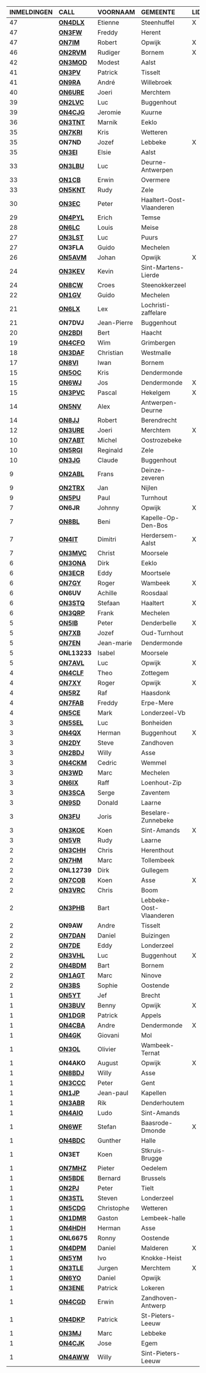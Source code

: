 |INMELDINGEN|CALL|VOORNAAM|GEMEENTE|LID|
|:---|:---|:---|:---|:---|
|47|**<a href="https://www.qrz.com/db/on4dlx">ON4DLX</a>** | Etienne | Steenhuffel | X |
|47|**<a href="https://www.qrz.com/db/on3fw">ON3FW</a>** | Freddy | Herent |  |
|47|**<a href="https://www.qrz.com/db/on7im">ON7IM</a>** | Robert | Opwijk | X |
|46|**<a href="https://www.qrz.com/db/on2rvm">ON2RVM</a>** | Rudiger | Bornem | X |
|42|**<a href="https://www.qrz.com/db/on3mod">ON3MOD</a>** | Modest | Aalst |  |
|41|**<a href="https://www.qrz.com/db/on3pv">ON3PV</a>** | Patrick | Tisselt |  |
|41|**<a href="https://www.qrz.com/db/on9ra">ON9RA</a>** | André | Willebroek |  |
|40|**<a href="https://www.qrz.com/db/on6ure">ON6URE</a>** | Joeri | Merchtem |  |
|39|**<a href="https://www.qrz.com/db/on2lvc">ON2LVC</a>** | Luc | Buggenhout |  |
|39|**<a href="https://www.qrz.com/db/on4cjg">ON4CJG</a>** | Jeromie | Kuurne |  |
|36|**<a href="https://www.qrz.com/db/on3tnt">ON3TNT</a>** | Marnik | Eeklo |  |
|35|**<a href="https://www.qrz.com/db/on7kri">ON7KRI</a>** | Kris | Wetteren |  |
| 35 |**ON7ND**|Jozef|Lebbeke|X|
|35|**<a href="https://www.qrz.com/db/on3ei">ON3EI</a>** | Elsie | Aalst |  |
|33|**<a href="https://www.qrz.com/db/on3lbu">ON3LBU</a>** | Luc | Deurne-Antwerpen |  |
|33|**<a href="https://www.qrz.com/db/on1cb">ON1CB</a>** | Erwin | Overmere |  |
|33|**<a href="https://www.qrz.com/db/on5knt">ON5KNT</a>** | Rudy | Zele |  |
|30|**<a href="https://www.qrz.com/db/on3ec">ON3EC</a>** | Peter | Haaltert-Oost-Vlaanderen |  |
|29|**<a href="https://www.qrz.com/db/on4pyl">ON4PYL</a>** | Erich | Temse |  |
|28|**<a href="https://www.qrz.com/db/on6lc">ON6LC</a>** | Louis | Meise |  |
|27|**<a href="https://www.qrz.com/db/on3lst">ON3LST</a>** | Luc | Puurs |  |
| 27 |**ON3FLA**|Guido|Mechelen||
|26|**<a href="https://www.qrz.com/db/on5avm">ON5AVM</a>** | Johan | Opwijk | X |
|24|**<a href="https://www.qrz.com/db/on3kev">ON3KEV</a>** | Kevin | Sint-Martens-Lierde |  |
|24|**<a href="https://www.qrz.com/db/on8cw">ON8CW</a>** | Croes | Steenokkerzeel |  |
|22|**<a href="https://www.qrz.com/db/on1gv">ON1GV</a>** | Guido | Mechelen |  |
|21|**<a href="https://www.qrz.com/db/on6lx">ON6LX</a>** | Lex | Lochristi-zaffelare |  |
| 21 |**ON7DVJ**|Jean-Pierre|Buggenhout||
|20|**<a href="https://www.qrz.com/db/on2bdi">ON2BDI</a>** | Bert | Haacht |  |
|19|**<a href="https://www.qrz.com/db/on4cfo">ON4CFO</a>** | Wim | Grimbergen |  |
|18|**<a href="https://www.qrz.com/db/on3daf">ON3DAF</a>** | Christian | Westmalle |  |
|17|**<a href="https://www.qrz.com/db/on8vi">ON8VI</a>** | Iwan | Bornem |  |
|15|**<a href="https://www.qrz.com/db/on5oc">ON5OC</a>** | Kris | Dendermonde |  |
|15|**<a href="https://www.qrz.com/db/on6wj">ON6WJ</a>** | Jos | Dendermonde | X |
|15|**<a href="https://www.qrz.com/db/on3pvc">ON3PVC</a>** | Pascal | Hekelgem | X |
|14|**<a href="https://www.qrz.com/db/on5nv">ON5NV</a>** | Alex | Antwerpen-Deurne |  |
|14|**<a href="https://www.qrz.com/db/on8jj">ON8JJ</a>** | Robert | Berendrecht |  |
|12|**<a href="https://www.qrz.com/db/on3ure">ON3URE</a>** | Joeri | Merchtem | X |
|10|**<a href="https://www.qrz.com/db/on7abt">ON7ABT</a>** | Michel | Oostrozebeke |  |
|10|**<a href="https://www.qrz.com/db/on5rgi">ON5RGI</a>** | Reginald | Zele |  |
|10|**<a href="https://www.qrz.com/db/on3jg">ON3JG</a>** | Claude | Buggenhout |  |
|9|**<a href="https://www.qrz.com/db/on2abl">ON2ABL</a>** | Frans | Deinze-zeveren |  |
|9|**<a href="https://www.qrz.com/db/on2trx">ON2TRX</a>** | Jan | Nijlen |  |
|9|**<a href="https://www.qrz.com/db/on5pu">ON5PU</a>** | Paul | Turnhout |  |
| 7 |**ON6JR**|Johnny|Opwijk|X|
|7|**<a href="https://www.qrz.com/db/on8bl">ON8BL</a>** | Beni | Kapelle-Op-Den-Bos |  |
|7|**<a href="https://www.qrz.com/db/on4it">ON4IT</a>** | Dimitri | Herdersem-Aalst | X |
|7|**<a href="https://www.qrz.com/db/on3mvc">ON3MVC</a>** | Christ | Moorsele |  |
|6|**<a href="https://www.qrz.com/db/on3ona">ON3ONA</a>** | Dirk | Eeklo |  |
|6|**<a href="https://www.qrz.com/db/on3ecr">ON3ECR</a>** | Eddy | Moortsele |  |
|6|**<a href="https://www.qrz.com/db/on7gy">ON7GY</a>** | Roger | Wambeek | X |
| 6 |**ON6UV**|Achille|Roosdaal||
|6|**<a href="https://www.qrz.com/db/on3stq">ON3STQ</a>** | Stefaan | Haaltert | X |
|6|**<a href="https://www.qrz.com/db/on3qrp">ON3QRP</a>** | Frank | Mechelen |  |
|5|**<a href="https://www.qrz.com/db/on5ib">ON5IB</a>** | Peter | Denderbelle | X |
|5|**<a href="https://www.qrz.com/db/on7xb">ON7XB</a>** | Jozef | Oud-Turnhout |  |
|5|**<a href="https://www.qrz.com/db/on7en">ON7EN</a>** | Jean-marie | Dendermonde |  |
| 5 |**ONL13233**|Isabel|Moorsele||
|5|**<a href="https://www.qrz.com/db/on7avl">ON7AVL</a>** | Luc | Opwijk | X |
|4|**<a href="https://www.qrz.com/db/on4clf">ON4CLF</a>** | Theo | Zottegem |  |
|4|**<a href="https://www.qrz.com/db/on7xy">ON7XY</a>** | Roger | Opwijk | X |
|4|**<a href="https://www.qrz.com/db/on5rz">ON5RZ</a>** | Raf | Haasdonk |  |
|4|**<a href="https://www.qrz.com/db/on7fab">ON7FAB</a>** | Freddy | Erpe-Mere |  |
|4|**<a href="https://www.qrz.com/db/on5ce">ON5CE</a>** | Mark | Londerzeel-Vb |  |
|3|**<a href="https://www.qrz.com/db/on5sel">ON5SEL</a>** | Luc | Bonheiden |  |
|3|**<a href="https://www.qrz.com/db/on4qx">ON4QX</a>** | Herman | Buggenhout | X |
|3|**<a href="https://www.qrz.com/db/on2dy">ON2DY</a>** | Steve | Zandhoven |  |
|3|**<a href="https://www.qrz.com/db/on2bdj">ON2BDJ</a>** | Willy | Asse |  |
|3|**<a href="https://www.qrz.com/db/on4ckm">ON4CKM</a>** | Cedric | Wemmel |  |
|3|**<a href="https://www.qrz.com/db/on3wd">ON3WD</a>** | Marc | Mechelen |  |
|3|**<a href="https://www.qrz.com/db/on6ix">ON6IX</a>** | Raff | Loenhout-Zip |  |
|3|**<a href="https://www.qrz.com/db/on3sca">ON3SCA</a>** | Serge | Zaventem |  |
|3|**<a href="https://www.qrz.com/db/on9sd">ON9SD</a>** | Donald | Laarne |  |
|3|**<a href="https://www.qrz.com/db/on3fu">ON3FU</a>** | Joris | Beselare-Zunnebeke |  |
|3|**<a href="https://www.qrz.com/db/on3koe">ON3KOE</a>** | Koen | Sint-Amands | X |
|3|**<a href="https://www.qrz.com/db/on5vr">ON5VR</a>** | Rudy | Laarne |  |
|2|**<a href="https://www.qrz.com/db/on3chh">ON3CHH</a>** | Chris | Herenthout |  |
|2|**<a href="https://www.qrz.com/db/on7hm">ON7HM</a>** | Marc | Tollembeek |  |
| 2 |**ONL12739**|Dirk|Gullegem||
|2|**<a href="https://www.qrz.com/db/on7cob">ON7COB</a>** | Koen | Asse | X |
|2|**<a href="https://www.qrz.com/db/on3vrc">ON3VRC</a>** | Chris | Boom |  |
|2|**<a href="https://www.qrz.com/db/on3phb">ON3PHB</a>** | Bart | Lebbeke-Oost-Vlaanderen |  |
| 2 |**ON9AW**|Andre|Tisselt||
|2|**<a href="https://www.qrz.com/db/on7dan">ON7DAN</a>** | Daniel | Buizingen |  |
|2|**<a href="https://www.qrz.com/db/on7de">ON7DE</a>** | Eddy | Londerzeel |  |
|2|**<a href="https://www.qrz.com/db/on3vhl">ON3VHL</a>** | Luc | Buggenhout | X |
|2|**<a href="https://www.qrz.com/db/on4bdm">ON4BDM</a>** | Bart | Bornem |  |
|2|**<a href="https://www.qrz.com/db/on1agt">ON1AGT</a>** | Marc | Ninove |  |
|2|**<a href="https://www.qrz.com/db/on3bs">ON3BS</a>** | Sophie | Oostende |  |
|1|**<a href="https://www.qrz.com/db/on5yt">ON5YT</a>** | Jef | Brecht |  |
|1|**<a href="https://www.qrz.com/db/on3buv">ON3BUV</a>** | Benny | Opwijk | X |
|1|**<a href="https://www.qrz.com/db/on1dgr">ON1DGR</a>** | Patrick | Appels |  |
|1|**<a href="https://www.qrz.com/db/on4cba">ON4CBA</a>** | Andre | Dendermonde | X |
|1|**<a href="https://www.qrz.com/db/on4gk">ON4GK</a>** | Giovani | Mol |  |
|1|**<a href="https://www.qrz.com/db/on3ol">ON3OL</a>** | Olivier | Wambeek-Ternat |  |
| 1 |**ON4AKO**|August|Opwijk|X|
|1|**<a href="https://www.qrz.com/db/on8bdj">ON8BDJ</a>** | Willy | Asse |  |
|1|**<a href="https://www.qrz.com/db/on3ccc">ON3CCC</a>** | Peter | Gent |  |
|1|**<a href="https://www.qrz.com/db/on1jp">ON1JP</a>** | Jean-paul | Kapellen |  |
|1|**<a href="https://www.qrz.com/db/on3abr">ON3ABR</a>** | Rik | Denderhoutem |  |
|1|**<a href="https://www.qrz.com/db/on4aio">ON4AIO</a>** | Ludo | Sint-Amands |  |
|1|**<a href="https://www.qrz.com/db/on6wf">ON6WF</a>** | Stefan | Baasrode-Dmonde | X |
|1|**<a href="https://www.qrz.com/db/on4bdc">ON4BDC</a>** | Gunther | Halle |  |
| 1 |**ON3ET**|Koen|Stkruis-Brugge||
|1|**<a href="https://www.qrz.com/db/on7mhz">ON7MHZ</a>** | Pieter | Oedelem |  |
|1|**<a href="https://www.qrz.com/db/on5bde">ON5BDE</a>** | Bernard | Brussels |  |
|1|**<a href="https://www.qrz.com/db/on2pj">ON2PJ</a>** | Peter | Tielt |  |
|1|**<a href="https://www.qrz.com/db/on3stl">ON3STL</a>** | Steven | Londerzeel |  |
|1|**<a href="https://www.qrz.com/db/on5cdg">ON5CDG</a>** | Christophe | Wetteren |  |
|1|**<a href="https://www.qrz.com/db/on1dmr">ON1DMR</a>** | Gaston | Lembeek-halle |  |
|1|**<a href="https://www.qrz.com/db/on4hdh">ON4HDH</a>** | Herman | Asse |  |
| 1 |**ONL6675**|Ronny|Oostende||
|1|**<a href="https://www.qrz.com/db/on4dpm">ON4DPM</a>** | Daniel | Malderen | X |
|1|**<a href="https://www.qrz.com/db/on5ym">ON5YM</a>** | Ivo | Knokke-Heist |  |
|1|**<a href="https://www.qrz.com/db/on3tle">ON3TLE</a>** | Jurgen | Merchtem | X |
|1|**<a href="https://www.qrz.com/db/on6yo">ON6YO</a>** | Daniel | Opwijk |  |
|1|**<a href="https://www.qrz.com/db/on3ene">ON3ENE</a>** | Patrick | Lokeren |  |
|1|**<a href="https://www.qrz.com/db/on4cgd">ON4CGD</a>** | Erwin | Zandhoven-Antwerp |  |
|1|**<a href="https://www.qrz.com/db/on4dkp">ON4DKP</a>** | Patrick | St-Pieters-Leeuw |  |
|1|**<a href="https://www.qrz.com/db/on3mj">ON3MJ</a>** | Marc | Lebbeke |  |
|1|**<a href="https://www.qrz.com/db/on4cjk">ON4CJK</a>** | Jose | Egem |  |
|1|**<a href="https://www.qrz.com/db/on4aww">ON4AWW</a>** | Willy | Sint-Pieters-Leeuw |  |
